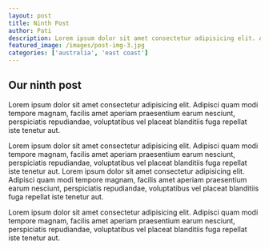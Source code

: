 ```yaml
---
layout: post
title: Ninth Post
author: Pati
description: Lorem ipsum dolor sit amet consectetur adipisicing elit. Adipisci quam modi tempore magnam, facilis amet aperiam praesentium earum nesciunt, perspiciatis repudiandae, voluptatibus vel placeat blanditiis fuga repellat iste tenetur aut.
featured_image: /images/post-img-3.jpg
categories: ['australia', 'east coast']
---
```


## Our ninth post
Lorem ipsum dolor sit amet consectetur adipisicing elit. Adipisci quam modi tempore magnam, facilis amet aperiam praesentium earum nesciunt, perspiciatis repudiandae, voluptatibus vel placeat blanditiis fuga repellat iste tenetur aut.

Lorem ipsum dolor sit amet consectetur adipisicing elit. Adipisci quam modi tempore magnam, facilis amet aperiam praesentium earum nesciunt, perspiciatis repudiandae, voluptatibus vel placeat blanditiis fuga repellat iste tenetur aut.
Lorem ipsum dolor sit amet consectetur adipisicing elit. Adipisci quam modi tempore magnam, facilis amet aperiam praesentium earum nesciunt, perspiciatis repudiandae, voluptatibus vel placeat blanditiis fuga repellat iste tenetur aut.

Lorem ipsum dolor sit amet consectetur adipisicing elit. Adipisci quam modi tempore magnam, facilis amet aperiam praesentium earum nesciunt, perspiciatis repudiandae, voluptatibus vel placeat blanditiis fuga repellat iste tenetur aut.
